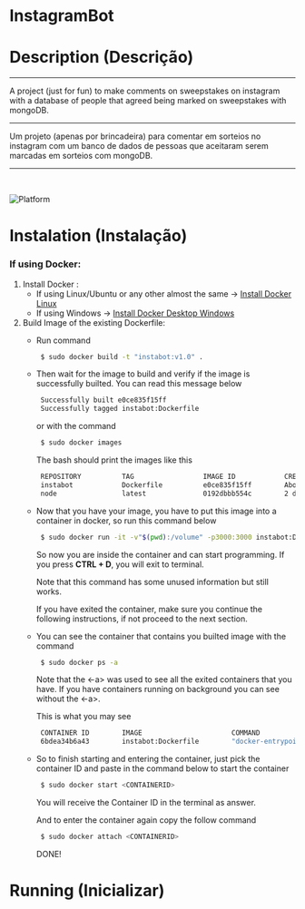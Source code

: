 # InstagramBot
Description (Descrição)
===

---

A project (just for fun) to make comments on sweepstakes on instagram with a database of people that agreed being marked on sweepstakes with mongoDB.

---

Um projeto (apenas por brincadeira) para comentar em sorteios no instagram com um banco de dados de pessoas que aceitaram serem marcadas em sorteios com mongoDB.

---
<br>

![Platform](https://img.shields.io/badge/platform-NODE-lightgrey.svg?style=flat)

Instalation (Instalação)
===

<h3>If using Docker:</h3>

1. Install Docker :
    - If using Linux/Ubuntu or any other almost the same -> [Install Docker Linux](https://docs.docker.com/engine/install/ubuntu/)
    - If using Windows -> [Install Docker Desktop Windows](https://docs.docker.com/docker-for-windows/install/)
2. Build Image of the existing Dockerfile:
     - Run command 
       
       ```bash
        $ sudo docker build -t "instabot:v1.0" .
       ```
     - Then wait for the image to build and verify 
        if the image is successfully builted. You can read this message below
        ```bash 
         Successfully built e0ce835f15ff
         Successfully tagged instabot:Dockerfile
        ```
        or with the command
       ```bash
        $ sudo docker images
       ```
       The bash should print the images like this
       ```bash
        REPOSITORY          TAG                 IMAGE ID            CREATED              SIZE
        instabot            Dockerfile          e0ce835f15ff        About a minute ago   943MB
        node                latest              0192dbbb554c        2 days ago           943MB
       ```
     - Now that you have your image, you have to put this image into a container in docker, so run this command below
       ```bash
        $ sudo docker run -it -v"$(pwd):/volume" -p3000:3000 instabot:Dockerfile bash
       ```
       So now you are inside the container and can start programming. If you press **CTRL + D**, you will exit to terminal.
        
       Note that this command has some unused information but still works.
       
       If you have exited the container, make sure you continue the following instructions, if not proceed to the next section.
     - You can see the container that contains you builted image with the command
       ```bash
        $ sudo docker ps -a
       ```
       Note that the <-a> was used to see all the exited containers that you have. If you have containers running on background you can see without the <-a>.
       
       This is what you may see
       ```bash
        CONTAINER ID        IMAGE                      COMMAND                  CREATED             STATUS                        PORTS               NAMES
        6bdea34b6a43        instabot:Dockerfile        "docker-entrypoint.s…"   13 minutes ago      Exited (130) 17 seconds ago                       romantic_hawking
       ```
     - So to finish starting and entering the container, just pick the container ID and paste in the command below to start the container
       ```bash
        $ sudo docker start <CONTAINERID>
       ```
       You will receive the Container ID in the terminal as answer.
       
       And to enter the container again copy the follow command
       ```bash
        $ sudo docker attach <CONTAINERID>
       ```
       
       DONE!

Running (Inicializar)
===

